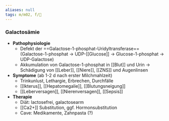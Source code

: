 ```yaml
---
aliases: null
tags: m/m02, f/🧬
---
```

### Galactosämie 
- **Pathophysiologie**
	- Defekt der ==Galactose-1-phosphat-Uridyltransferase== (Galactose-1-phosphat → UDP-[[Glucose]] → Glucose-1-phosphat → UDP-Galactose)
	- Akkumulation von Galactose-1-phosphat in [[Blut]] und Urin → Schädigung von [[Leber]], [[Niere]], [[ZNS]] und Augenlinsen
- **Symptome** (ab 1-2 d nach erster Milchmahlzeit)
	- Trinkunlust, Lethargie, Erbrechen, Durchfälle
	- [[Ikterus]], [[Hepatomegalie]], [[Blutungsneigung]]
	- [[Leberversagen]], [[Nierenversagen]], [[Sepsis]]
- **Therapie**
	- Diät: lactosefrei, galactosearm
	- [[Ca2+]] Substitution, ggf. Hormonsubstitution
	- Cave: Medikamente, Zahnpasta (?)